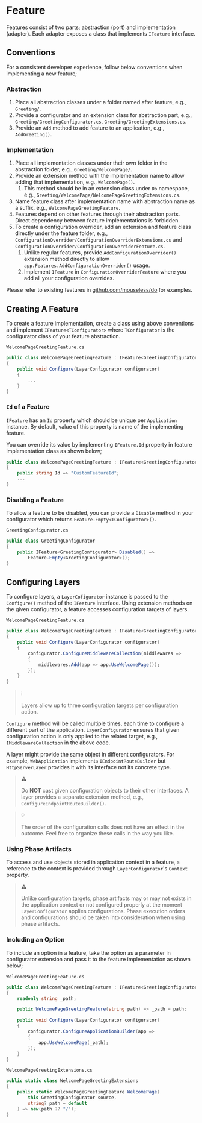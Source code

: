 # Feature

Features consist of two parts; abstraction (port) and implementation (adapter).
Each adapter exposes a class that implements `IFeature` interface.

## Conventions

For a consistent developer experience, follow below conventions when
implementing a new feature;

### Abstraction

1. Place all abstraction classes under a folder named after feature, e.g.,
   `Greeting/`.
1. Provide a configurator and an extension class for abstraction part, e.g.,
   `Greeting/GreetingConfigurator.cs`, `Greeting/GreetingExtensions.cs`.
1. Provide an `Add` method to add feature to an application, e.g.,
   `AddGreeting()`.

### Implementation

1. Place all implementation classes under their own folder in the abstraction
   folder, e.g., `Greeting/WelcomePage/`.
1. Provide an extension method with the implementation name to allow adding
   that implementation, e.g., `WelcomePage()`.
   1. This method should be in an extension class under `Do` namespace, e.g.,
      `Greeting/WelcomePage/WelcomePageGreetingExtensions.cs`.
1. Name feature class after implementation name with abstraction name as a
   suffix, e.g., `WelcomePageGreetingFeature`.
1. Features depend on other features through their abstraction parts. Direct
   dependency between feature implementations is forbidden.
1. To create a configuration overrider, add an extension and feature class
   directly under the feature folder, e.g.,
   `ConfigurationOverrider/ConfigurationOverriderExtensions.cs` and
   `ConfigurationOverrider/ConfigurationOverriderFeature.cs`.
    1. Unlike regular features, provide `AddConfigurationOverrider()` extension
       method directly to allow `app.Features.AddConfigurationOverrider()`
       usage.
    1. Implement `IFeature` in `ConfigurationOverriderFeature` where you add
       all your configuration overrides.

Please refer to existing features in [github.com/mouseless/do][] for examples.

## Creating A Feature

To create a feature implementation, create a class using above conventions and
implement `IFeature<TConfigurator>` where `TConfigurator` is the configurator
class of your feature abstraction.

`WelcomePageGreetingFeature.cs`
```csharp
public class WelcomePageGreetingFeature : IFeature<GreetingConfigurator>
{
    public void Configure(LayerConfigurator configurator)
    {
        ...
    }
}
```

### `Id` of a Feature

`IFeature` has an `Id` property which should be unique per `Application`
instance. By default, value of this property is name of the implementing
feature.

You can override its value by implementing `IFeature.Id` property in feature
implementation class as shown below;

```csharp
public class WelcomePageGreetingFeature : IFeature<GreetingConfigurator>
{
    public string Id => "CustomFeatureId";
    ...
}
```

### Disabling a Feature

To allow a feature to be disabled, you can provide a `Disable` method in your
configurator which returns `Feature.Empty<TConfigurator>()`.

`GreetingConfigurator.cs`
```csharp
public class GreetingConfigurator
{
    public IFeature<GreetingConfigurator> Disabled() =>
        Feature.Empty<GreetingConfigurator>();
}
```

## Configuring Layers

To configure layers, a `LayerCofigurator` instance is passed to the
`Configure()` method of the `IFeature` interface. Using extension methods on
the given configurator, a feature accesses configuration targets of layers.

`WelcomePageGreetingFeature.cs`
```csharp
public class WelcomePageGreetingFeature : IFeature<GreetingConfigurator>
{
    public void Configure(LayerConfigurator configurator)
    {
        configurator.ConfigureMiddlewareCollection(middlewares =>
        {
            middlewares.Add(app => app.UseWelcomePage());
        });
    }
}
```

> :information_source:
>
> Layers allow up to three configuration targets per configuration action.

`Configure` method will be called multiple times, each time to configure a
different part of the application. `LayerConfigurator` ensures that given
configuration action is only applied to the related target, e.g.,
`IMiddlewareCollection` in the above code.

A layer might provide the same object in different configurators. For example,
`WebApplication` implements `IEndpointRouteBuilder` but `HttpServerLayer`
provides it with its interface not its concrete type.

> :warning:
>
> Do __NOT__ cast given configuration objects to their other interfaces. A
> layer provides a separate extension method, e.g.,
> `ConfigureEndpointRouteBuilder()`.

> :bulb:
>
> The order of the configuration calls does not have an effect in the outcome.
> Feel free to organize these calls in the way you like.

### Using Phase Artifacts

To access and use objects stored in application context in a feature, a 
reference to the context is provided through `LayerConfigurator`'s
`Context` property. 

> :warning:
>
> Unlike configuration targets, phase artifacts may or may not exists
> in the application context or not configured properly at the moment 
> `LayerConfigurator` applies configurations. Phase execution orders 
> and configurations should be taken into consideration when using 
> phase artifacts.

### Including an Option

To include an option in a feature, take the option as a parameter in
configurator extension and pass it to the feature implementation as shown
below;

`WelcomePageGreetingFeature.cs`
```csharp
public class WelcomePageGreetingFeature : IFeature<GreetingConfigurator>
{
    readonly string _path;

    public WelcomePageGreetingFeature(string path) => _path = path;

    public void Configure(LayerConfigurator configurator)
    {
        configurator.ConfigureApplicationBuilder(app =>
        {
            app.UseWelcomePage(_path);
        });
    }
}
```

`WelcomePageGreetingExtensions.cs`
```csharp
public static class WelcomePageGreetingExtensions
{
    public static WelcomePageGreetingFeature WelcomePage(
        this GreetingConfigurator source,
        string? path = default
    ) => new(path ?? "/");
}
```

[github.com/mouseless/do]:https://github.com/mouseless/do
